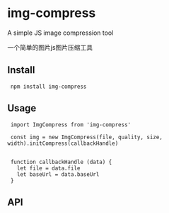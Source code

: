 # img-compress

A simple JS image compression tool
 
一个简单的图片js图片压缩工具
## Install

```
 npm install img-compress
```

## Usage

```
 import ImgCompress from 'img-compress'
 
 const img = new ImgCompress(file, quality, size, width).initCompress(callbackHandle)
 

 function callbackHandle (data) {
   let file = data.file
   let baseUrl = data.baseUrl
 }
```

## API


